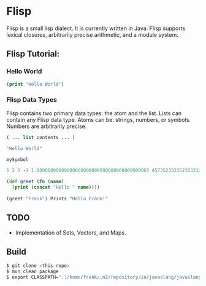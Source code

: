 # Flisp

Flisp is a small lisp dialect.  It is currently written in Java. Flisp supports
lexical closures, arbitrarily precise arithmetic, and a module system.

## Flisp Tutorial:

### Hello World
```clojure
(print "Hello World")
```

### Flisp Data Types

Flisp contains two primary data types: the atom and the list.
Lists can contain any Flisp data type. Atoms can be: strings,
numbers, or symbols. Numbers are arbitrarily precise.

```clojure
( ... list contents ... )

"Hello World"

mySymbol

1 2 3 -1 1.00000000000000000000000000000000000000065 4573523523523532123123124124991

(def greet (fn (name)
  (print (concat "Hello " name))))
  
(greet "Frank") Prints "Hello Frank!"
```

## TODO

- Implementation of Sets, Vectors, and Maps.

## Build

```bash
$ git clone <this repo>
$ mvn clean package
$ export CLASSPATH=".:/home/frank/.m2/repository/io/javaslang/javaslang/2.0.6:/home/frank/.m2/repository/org/antlr/antlr4/4.7"
```


